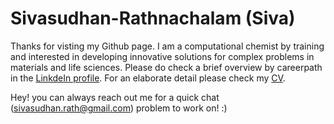 # Sivasudhan-Rathnachalam (Siva)

Thanks for visting my Github page. I am a computational chemist by training and interested in developing innovative solutions for complex problems in materials and life sciences. Please do check a brief overview by careerpath in the [LinkdeIn profile](https://www.linkedin.com/in/sivasudhan-rathnachalam/). For an elaborate detail please check my [CV](https://github.com/sivasudhanr/Sivasudhan-Rathnachalam/blob/main/Sivasudhan_Rathnachalam_CV.pdf). 


Hey! you can always reach out me for a quick chat (sivasudhan.rath@gmail.com) problem to work on! :) 
